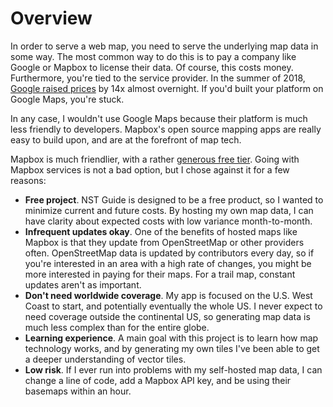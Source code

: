 # Overview

In order to serve a web map, you need to serve the underlying map data in some
way. The most common way to do this is to pay a company like Google or Mapbox to
license their data. Of course, this costs money. Furthermore, you're tied to the
service provider. In the summer of 2018, [Google raised
prices][google-raise-prices] by 14x almost overnight. If you'd built your
platform on Google Maps, you're stuck.

[google-raise-prices]: https://gadgets.ndtv.com/apps/features/google-maps-apis-new-pricing-impact-1907242

In any case, I wouldn't use Google Maps because their platform is much less
friendly to developers. Mapbox's open source mapping apps are really easy to
build upon, and are at the forefront of map tech.

Mapbox is much friendlier, with a rather [generous free tier][mapbox-pricing].
Going with Mapbox services is not a bad option, but I chose against it for a few
reasons:

[mapbox-pricing]: https://www.mapbox.com/pricing/

- **Free project**. NST Guide is designed to be a free product, so I wanted to
  minimize current and future costs. By hosting my own map data, I can have
  clarity about expected costs with low variance month-to-month.
- **Infrequent updates okay**. One of the benefits of hosted maps like Mapbox is
  that they update from OpenStreetMap or other providers often. OpenStreetMap
  data is updated by contributors every day, so if you're interested in an area
  with a high rate of changes, you might be more interested in paying for their
  maps. For a trail map, constant updates aren't as important.
- **Don't need worldwide coverage**. My app is focused on the U.S. West Coast to
  start, and potentially eventually the whole US. I never expect to need
  coverage outside the continental US, so generating map data is much less
  complex than for the entire globe.
- **Learning experience**. A main goal with this project is to learn how map
  technology works, and by generating my own tiles I've been able to get a
  deeper understanding of vector tiles.
- **Low risk**. If I ever run into problems with my self-hosted map data, I can
  change a line of code, add a Mapbox API key, and be using their basemaps
  within an hour.
